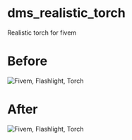 # dms_realistic_torch
Realistic torch for fivem

# Before

<img src="https://i.imgur.com/rNThDet.png" alt="Fivem, Flashlight, Torch" />

# After

<img src="https://i.imgur.com/9j1AvLd.png" alt="Fivem, Flashlight, Torch"/>
